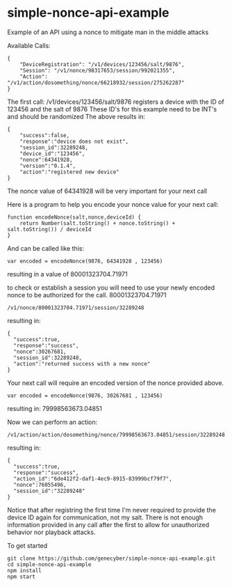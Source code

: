 # simple-nonce-api-example
Example of an API using a nonce to mitigate man in the middle attacks

Available Calls: 
```
{
    "DeviceRegistration": "/v1/devices/123456/salt/9876",
    "Session": "/v1/nonce/98317653/session/992021355",
    "Action": "/v1/action/dosomething/nonce/66218932/session/275262287"
}
```

The first call: /v1/devices/123456/salt/9876 registers a device with the ID of 123456 and the salt of 9876
These ID's for this example need to be INT's and should be randomized
The above results in:
```
{
    "success":false,
    "response":"device does not exist",
    "session_id":32289248,
    "device_id":"123456",
    "nonce":64341928,
    "version":"0.1.4",
    "action":"registered new device"
}
```

The nonce value of 64341928 will be very important for your next call

Here is a program to help you encode your nonce value for your next call:
```
function encodeNonce(salt,nonce,deviceId) {
    return Number(salt.toString() + nonce.toString() + salt.toString()) / deviceId
}
```
And can be called like this:
```
var encoded = encodeNonce(9876, 64341928 , 123456)
```
resulting in a value of 80001323704.71971

to check or establish a session you will need to use your newly encoded nonce to be authorized for the call.
80001323704.71971

```
/v1/nonce/80001323704.71971/session/32289248
```
resulting in:
```
{
  "success":true,
  "response":"success",
  "nonce":30267681,
  "session_id":32289248,
  "action":"returned success with a new nonce"
}
```

Your next call will require an encoded version of the nonce provided above.
```
var encoded = encodeNonce(9876, 30267681 , 123456)
```
resulting in: 79998563673.04851

Now we can perform an action:

```
/v1/action/action/dosomething/nonce/79998563673.04851/session/32289248
```

resulting in:
```
{
  "success":true,
  "response":"success",
  "action_id":"6de412f2-daf1-4ec9-8915-83999bcf79f7",
  "nonce":76055496,
  "session_id":"32289248"
}
```

Notice that after registring the first time I'm never required to provide the device ID again for communication, not my salt.
There is not enough information provided in any call after the first to allow for unauthorized behavior nor playback attacks.


To get started
```
git clone https://github.com/genecyber/simple-nonce-api-example.git
cd simple-nonce-api-example
npm install
npm start
```

